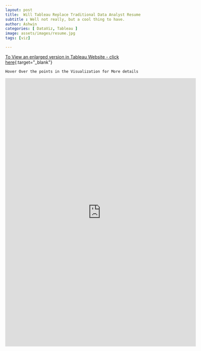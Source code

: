 ```yaml
---
layout: post
title:  Will Tableau Replace Traditional Data Analyst Resume
subtitle : Well not really, but a cool thing to have.
author: Ashwin
categories: [ DataViz, Tableau ]
image: assets/images/resume.jpg
tags: [viz]

---
```

[To View an enlarged version in Tableau Website - click here](https://public.tableau.com/views/Ashwin-Resume/ItsMe?:language=en-GB&:display_count=y&:origin=viz_share_link){:target="_blank"}

```
Hover Over the points in the Visualization for More details 
```

<iframe seamless frameborder="0" src="https://public.tableau.com/views/Ashwin-Resume/ItsMe?:language=en-GB&:display_count=y&:origin=viz_share_link&:showVizHome=no" width = '120%' height = '850'></iframe>
